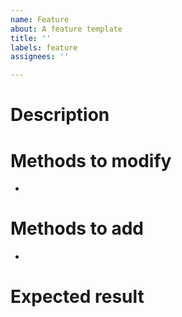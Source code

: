 ```yaml
---
name: Feature
about: A feature template
title: ''
labels: feature
assignees: ''

---
```


# Description
<!-- Describe what the feature is going to do -->
# Methods to modify
<!-- List the methods to modify (e.g Class.Method or NONE) -->
- 
# Methods to add
<!-- List the methods to add (e.g Class.Method or NONE) -->
- 
# Expected result
<!-- What should this feature produce -->
